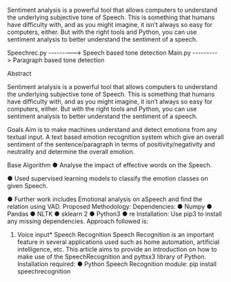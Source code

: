 Sentiment analysis is a powerful tool that allows computers to understand the
underlying subjective tone of Speech. This is something that humans have
difficulty with, and as you might imagine, it isn’t always so easy for computers,
either. But with the right tools and Python, you can use sentiment analysis to
better understand the sentiment of a speech.

Speechrec.py ---------> Speech based tone detection
Main.py      ---------> Paragraph based tone detection



Abstract


Sentiment analysis is a powerful tool that allows computers to understand the
underlying subjective tone of Speech. This is something that humans have
difficulty with, and as you might imagine, it isn’t always so easy for computers,
either. But with the right tools and Python, you can use sentiment analysis to
better understand the sentiment of a speech.


Goals
Aim is to make machines understand and detect emotions from any textual input. A text
based emotion recognition system which give an overall sentiment of the
sentence/paragraph in terms of positivity/negativity and neutrality and determine the
overall emotion.


Base Algorithm
● Analyse the impact of effective words on the Speech.


● Used supervised learning models to classify the emotion classes on given
Speech.


● Further work includes Emotional analysis on aSpeech and find the relation
using VAD.
Proposed Methodology:
Dependencies:
● Numpy
● Pandas
● NLTK
● sklearn
2
● Python3
● re
Installation:
Use pip3 to install any missing dependencies.
Approach followed is:
1. Voice input*
Speech Recognition
Speech Recognition is an important feature in several applications used such as home
automation, artificial intelligence, etc. This article aims to provide an introduction on how
to make use of the SpeechRecognition and pyttsx3 library of Python.
Installation required:
● Python Speech Recognition module:
pip install speechrecognition
